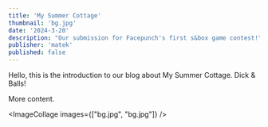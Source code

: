 ```yaml
---
title: 'My Summer Cottage'
thumbnail: 'bg.jpg'
date: '2024-3-20'
description: "Our submission for Facepunch's first s&box game contest!"
publisher: 'matek'
published: false
---
```


Hello, this is the introduction to our blog about My Summer Cottage. Dick & Balls!

<Heading title="Hello" caption="by matek" />
More content.

<ImageCollage images={["bg.jpg", "bg.jpg"]} />